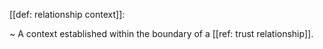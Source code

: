 [[def: relationship context]]:

~ A context established within the boundary of a [[ref: trust relationship]].

